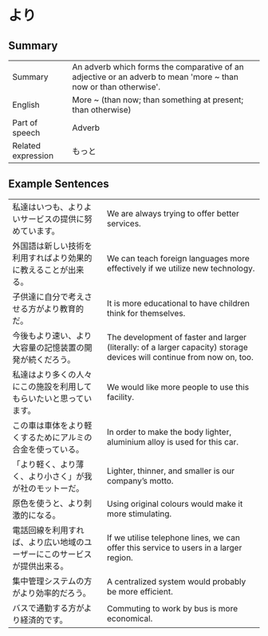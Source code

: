 # より

## Summary

<table><tr>   <td>Summary</td>   <td>An adverb which forms the comparative of an adjective or an adverb to mean 'more ~ than now or than otherwise'.</td></tr><tr>   <td>English</td>   <td>More ~ (than now; than something at present; than otherwise)</td></tr><tr>   <td>Part of speech</td>   <td>Adverb</td></tr><tr>   <td>Related expression</td>   <td>もっと</td></tr></table>

## Example Sentences

<table><tr>   <td>私達はいつも、よりよいサービスの提供に努めています。</td>   <td>We are always trying to offer better services.</td></tr><tr>   <td>外国語は新しい技術を利用すればより効果的に教えることが出来る。</td>   <td>We can teach foreign languages more effectively if we utilize new technology.</td></tr><tr>   <td>子供達に自分で考えさせる方がより教育的だ。</td>   <td>It is more educational to have children think for themselves.</td></tr><tr>   <td>今後もより速い、より大容量の記憶装置の開発が続くだろう。</td>   <td>The development of faster and larger (literally: of a larger capacity) storage devices will continue from now on, too.</td></tr><tr>   <td>私達はより多くの人々にこの施設を利用してもらいたいと思っています。</td>   <td>We would like more people to use this facility.</td></tr><tr>   <td>この車は車体をより軽くするためにアルミの合金を使っている。</td>   <td>In order to make the body lighter, aluminium alloy is used for this car.</td></tr><tr>   <td>「より軽く、より薄く、より小さく」が我が社のモットーだ。</td>   <td>Lighter, thinner, and smaller is our company’s motto.</td></tr><tr>   <td>原色を使うと、より刺激的になる。</td>   <td>Using original colours would make it more stimulating.</td></tr><tr>   <td>電話回線を利用すれば、より広い地域のユーザーにこのサービスが提供出来る。</td>   <td>If we utilise telephone lines, we can offer this service to users in a larger region.</td></tr><tr>   <td>集中管理システムの方がより効率的だろう。</td>   <td>A centralized system would probably be more efficient.</td></tr><tr>   <td>バスで通勤する方がより経済的です。</td>   <td>Commuting to work by bus is more economical.</td></tr></table>


